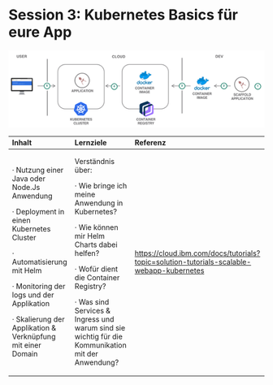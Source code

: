 # Session 3: Kubernetes Basics für eure App

![](../../.gitbook/assets/image%20%2867%29.png)

<table>
  <thead>
    <tr>
      <th style="text-align:left"><b>Inhalt</b>
      </th>
      <th style="text-align:left"><b>Lernziele</b>
      </th>
      <th style="text-align:left"><b>Referenz</b>
      </th>
    </tr>
  </thead>
  <tbody>
    <tr>
      <td style="text-align:left">
        <p>&#xB7; Nutzung einer Java oder Node.Js Anwendung</p>
        <p>&#xB7; Deployment in einen Kubernetes Cluster</p>
        <p>&#xB7; Automatisierung mit Helm</p>
        <p>&#xB7; Monitoring der logs und der Applikation</p>
        <p>&#xB7; Skalierung der Applikation &amp; Verkn&#xFC;pfung mit einer Domain</p>
      </td>
      <td style="text-align:left">
        <p>Verst&#xE4;ndnis &#xFC;ber:</p>
        <p>&#xB7; Wie bringe ich meine Anwendung in Kubernetes?</p>
        <p>&#xB7; Wie k&#xF6;nnen mir Helm Charts dabei helfen?</p>
        <p>&#xB7; Wof&#xFC;r dient die Container Registry?</p>
        <p>&#xB7; Was sind Services &amp; Ingress und warum sind sie wichtig f&#xFC;r
          die Kommunikation mit der Anwendung?</p>
      </td>
      <td style="text-align:left"><a href="https://cloud.ibm.com/docs/tutorials?topic=solution-tutorials-scalable-webapp-kubernetes">https://cloud.ibm.com/docs/tutorials?topic=solution-tutorials-scalable-webapp-kubernetes</a>
      </td>
    </tr>
  </tbody>
</table>

